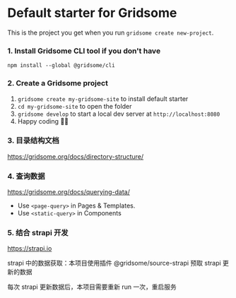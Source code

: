 # Default starter for Gridsome

This is the project you get when you run `gridsome create new-project`.

### 1. Install Gridsome CLI tool if you don't have

`npm install --global @gridsome/cli`

### 2. Create a Gridsome project

1. `gridsome create my-gridsome-site` to install default starter
2. `cd my-gridsome-site` to open the folder
3. `gridsome develop` to start a local dev server at `http://localhost:8080`
4. Happy coding 🎉🙌

### 3. 目录结构文档

https://gridsome.org/docs/directory-structure/

### 4. 查询数据

https://gridsome.org/docs/querying-data/

- Use `<page-query>` in Pages & Templates.
- Use `<static-query>` in Components

### 5. 结合 strapi 开发

https://strapi.io

strapi 中的数据获取：本项目使用插件 @gridsome/source-strapi 预取 strapi 更新的数据

每次 strapi 更新数据后，本项目需要重新 run 一次，重启服务